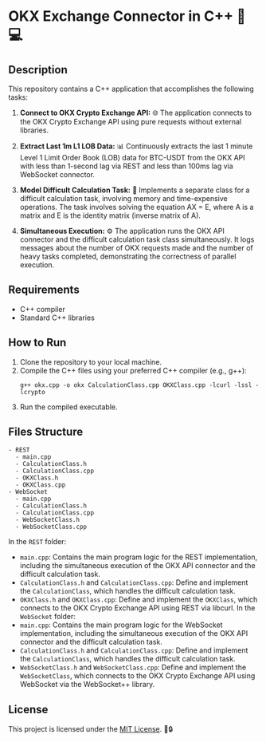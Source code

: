 # OKX Exchange Connector in C++ 💼💻

## Description
This repository contains a C++ application that accomplishes the following tasks:

1. **Connect to OKX Crypto Exchange API:** 🌐 The application connects to the OKX Crypto Exchange API using pure requests without external libraries.

2. **Extract Last 1m L1 LOB Data:** 📊 Continuously extracts the last 1 minute Level 1 Limit Order Book (LOB) data for BTC-USDT from the OKX API with less than 1-second lag via REST and less than 100ms lag via WebSocket connector.

3. **Model Difficult Calculation Task:** 🧮 Implements a separate class for a difficult calculation task, involving memory and time-expensive operations. The task involves solving the equation AX = E, where A is a matrix and E is the identity matrix (inverse matrix of A).

4. **Simultaneous Execution:** ⚙️ The application runs the OKX API connector and the difficult calculation task class simultaneously. It logs messages about the number of OKX requests made and the number of heavy tasks completed, demonstrating the correctness of parallel execution.

## Requirements
- C++ compiler
- Standard C++ libraries

## How to Run
1. Clone the repository to your local machine.
2. Compile the C++ files using your preferred C++ compiler (e.g., g++):
     ```
     g++ okx.cpp -o okx CalculationClass.cpp OKXClass.cpp -lcurl -lssl -lcrypto
     ```
4. Run the compiled executable.

## Files Structure
```
- REST
  - main.cpp
  - CalculationClass.h
  - CalculationClass.cpp
  - OKXClass.h
  - OKXClass.cpp
- WebSocket
  - main.cpp
  - CalculationClass.h
  - CalculationClass.cpp
  - WebSocketClass.h
  - WebSocketClass.cpp
```
In the `REST` folder:
- `main.cpp`: Contains the main program logic for the REST implementation, including the simultaneous execution of the OKX API connector and the difficult calculation task.
- `CalculationClass.h` and `CalculationClass.cpp`: Define and implement the `CalculationClass`, which handles the difficult calculation task.
- `OKXClass.h` and `OKXClass.cpp`: Define and implement the `OKXClass`, which connects to the OKX Crypto Exchange API using REST via libcurl.
In the `WebSocket` folder:
- `main.cpp`: Contains the main program logic for the WebSocket implementation, including the simultaneous execution of the OKX API connector and the difficult calculation task.
- `CalculationClass.h` and `CalculationClass.cpp`: Define and implement the `CalculationClass`, which handles the difficult calculation task.
- `WebSocketClass.h` and `WebSocketClass.cpp`: Define and implement the `WebSocketClass`, which connects to the OKX Crypto Exchange API using WebSocket via the WebSocket++ library.

## License
This project is licensed under the [MIT License](LICENSE). 📜🔒

